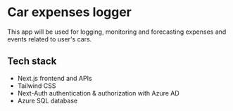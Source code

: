 # Car expenses logger

This app will be used for logging, monitoring and forecasting expenses and events related to user's cars.

## Tech stack

-    Next.js frontend and APIs
-    Tailwind CSS
-    Next-Auth authentication & authorization with Azure AD
-    Azure SQL database

